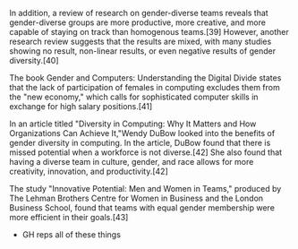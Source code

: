  In addition, a review of research on gender-diverse teams reveals that gender-diverse groups are more productive, more creative, and more capable of staying on track than homogenous teams.[39] However, another research review suggests that the results are mixed, with many studies showing no result, non-linear results, or even negative results of gender diversity.[40]

The book Gender and Computers: Understanding the Digital Divide states that the lack of participation of females in computing excludes them from the "new economy," which calls for sophisticated computer skills in exchange for high salary positions.[41]

In an article titled "Diversity in Computing: Why It Matters and How Organizations Can Achieve It,"Wendy DuBow looked into the benefits of gender diversity in computing. In the article, DuBow found that there is missed potential when a workforce is not diverse.[42] She also found that having a diverse team in culture, gender, and race allows for more creativity, innovation, and productivity.[42]

The study "Innovative Potential: Men and Women in Teams," produced by The Lehman Brothers Centre for Women in Business and the London Business School, found that teams with equal gender membership were more efficient in their goals.[43]

- GH reps all of these things